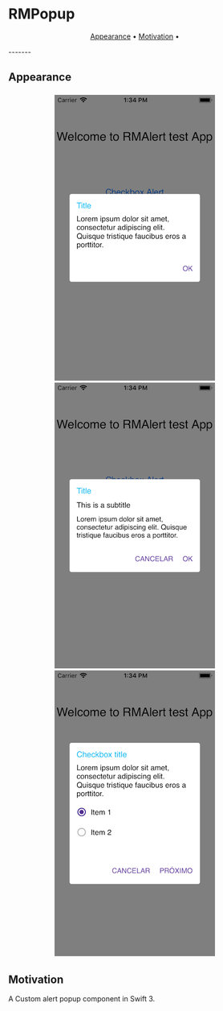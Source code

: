 # RMPopup

<p align="center">
<a href="#appearance">Appearance</a> &bull;
<a href="#motivation">Motivation</a> &bull;
</p>
-------

## Appearance

<h3 align="center">
<img src="assets/RMCalendar-screens1.png" alt="RMPopup" />
<img src="assets/RMCalendar-screens2.png" alt="RMPopup" />
<img src="assets/RMCalendar-screens3.png" alt="RMPopup" />
</h3>

## Motivation

A Custom alert popup component in Swift 3.
